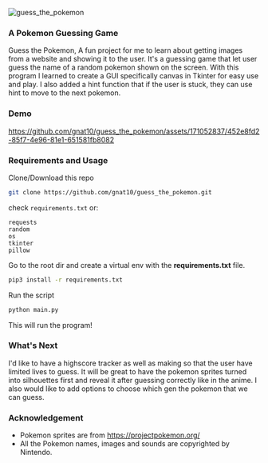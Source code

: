 ![guess_the_pokemon](https://github.com/gnat10/guess_the_pokemon/assets/171052837/fcd1a8b0-b0ce-4104-978c-2a849d05293c)
### A Pokemon Guessing Game
Guess the Pokemon, A fun project for me to learn about getting images from a website and showing it to the user. It's a guessing game that let user guess the name of a random pokemon shown on the screen. With this program I learned to create a GUI specifically canvas in Tkinter for easy use and play. I also added a hint function that if the user is stuck, they can use hint to move to the next pokemon.

### Demo
https://github.com/gnat10/guess_the_pokemon/assets/171052837/452e8fd2-85f7-4e96-81e1-651581fb8082
### Requirements and Usage
Clone/Download this repo 
```bash
git clone https://github.com/gnat10/guess_the_pokemon.git
```
check `requirements.txt` or:
```shell
requests
random
os
tkinter
pillow
```
Go to the root dir and create a virtual env with the **requirements.txt** file.
```bash
pip3 install -r requirements.txt
```
Run the script
```bash
python main.py
```
This will run the program!

### What's Next
I'd like to have a highscore tracker as well as making so that the user have limited lives to guess. It will be great to have the pokemon sprites turned into silhouettes first and reveal it after guessing correctly like in the anime. I also would like to add options to choose which gen the pokemon that we can guess.

### Acknowledgement
- Pokemon sprites are from https://projectpokemon.org/
- All the Pokemon names, images and sounds are copyrighted by Nintendo.

###

###

###
